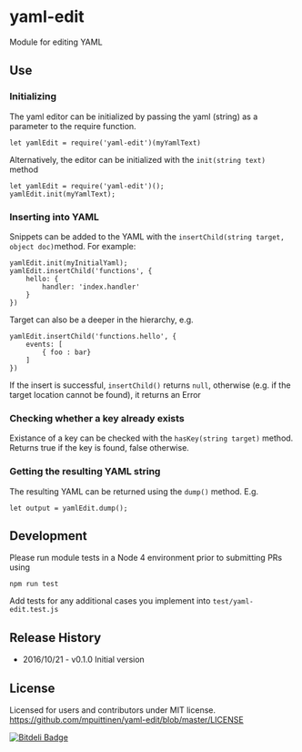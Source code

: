 # yaml-edit
Module for editing YAML

## Use 

### Initializing 

The yaml editor can be initialized by passing the yaml (string) as a parameter to the require function.

    let yamlEdit = require('yaml-edit')(myYamlText)

Alternatively, the editor can be initialized with the `init(string text)` method

    let yamlEdit = require('yaml-edit')();
    yamlEdit.init(myYamlText);

### Inserting into YAML 
    
Snippets can be added to the YAML with the `insertChild(string target, object doc)`method. For example:

    yamlEdit.init(myInitialYaml);
    yamlEdit.insertChild('functions', {
        hello: {
            handler: 'index.handler'
        }        
    })

Target can also be a deeper in the hierarchy, e.g.

    yamlEdit.insertChild('functions.hello', {
        events: [
            { foo : bar}
        ]
    })

If the insert is successful, `insertChild()` returns `null`, otherwise (e.g. if the target location cannot be found), 
it returns an Error

### Checking whether a key already exists

Existance of a key can be checked with the `hasKey(string target)` method. Returns true if the key is found, false otherwise.

### Getting the resulting YAML string

The resulting YAML can be returned using the `dump()` method. E.g.

    let output = yamlEdit.dump();
    
## Development

Please run module tests in a Node 4 environment prior to submitting PRs using 

    npm run test

Add tests for any additional cases you implement into `test/yaml-edit.test.js`

## Release History

* 2016/10/21 - v0.1.0 Initial version

## License

Licensed for users and contributors under MIT license.
https://github.com/mpuittinen/yaml-edit/blob/master/LICENSE


[![Bitdeli Badge](https://d2weczhvl823v0.cloudfront.net/SC5/lambda-wrapper/trend.png)](https://bitdeli.com/free "Bitdeli Badge")
